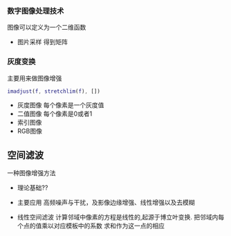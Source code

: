 ### 数字图像处理技术
图像可以定义为一个二维函数


* 图片采样
  得到矩阵


### 灰度变换
主要用来做图像增强
```m
imadjust(f, stretchlim(f), [])
```

* 灰度图像
  每个像素是一个灰度值
* 二值图像
  每个像素是0或者1
* 索引图像
* RGB图像



## 空间滤波
一种图像增强方法
* 理论基础??
* 主要应用
  高频噪声与干扰，及影像边缘增强、线性增强以及去模糊

* 线性空间滤波
  计算邻域中像素的方程是线性的,起源于博立叶变换.
  把邻域内每个点的值乘以对应模板中的系数 求和作为这一点的相应
